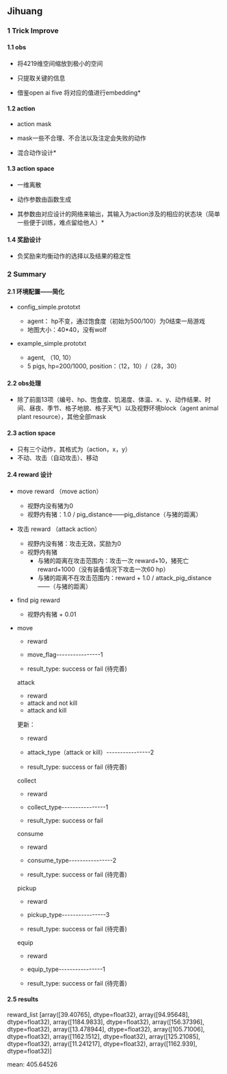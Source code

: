 ## Jihuang

### 1 Trick Improve

#### 1.1 obs

- 将4219维空间缩放到极小的空间

- 只提取关键的信息




- 借鉴open ai five 将对应的值进行embedding*



#### 1.2 action

- action mask
- mask一些不合理、不合法以及注定会失败的动作



- 混合动作设计*



#### 1.3 action space

- 一维离散
- 动作参数由函数生成



- 其参数由对应设计的网络来输出，其输入为action涉及的相应的状态块（简单一些便于训练，难点留给他人）*



#### 1.4 奖励设计

- 负奖励来均衡动作的选择以及结果的稳定性



### 2 Summary

#### 2.1 环境配置——简化

- config_simple.prototxt

  - agent： hp不变，通过饱食度（初始为500/100）为0结束一局游戏
  - 地图大小：40*40，没有wolf

- example_simple.prototxt

  - agent, （10, 10）
  - 5 pigs, hp=200/1000, position：（12，10）/（28，30）

  

#### 2.2 obs处理

- 除了前面13项（编号、hp、饱食度、饥渴度、体温、x、y、动作结果、时间、昼夜、季节、格子地貌、格子天气）以及视野环境block（agent animal plant resource），其他全部mask



#### 2.3 action space

- 只有三个动作，其格式为（action，x，y）
- 不动、攻击（自动攻击）、移动



#### 2.4 reward 设计

- move reward （move action）

  - 视野内没有猪为0
  - 视野内有猪：1.0 / pig_distance——pig_distance（与猪的距离）

  

- 攻击 reward （attack action）

  - 视野内没有猪：攻击无效，奖励为0
  - 视野内有猪
    - 与猪的距离在攻击范围内：攻击一次 reward+10，猪死亡 reward+1000（没有装备情况下攻击一次60 hp）
    - 与猪的距离不在攻击范围内：reward + 1.0 / attack_pig_distance——（与猪的距离）

- find pig reward

  - 视野内有猪 + 0.01
  
  
  
- move

  - reward
  - move_flag----------------1

  - result_type: success or fail (待完善)

  attack

  - reward
  - attack and not kill
  - attack and kill

  更新：

  - reward
  - attack_type（attack or kill）----------------2

  - result_type: success or fail (待完善)

   collect

  - reward
  - collect_type----------------1

  - result_type: success or fail

   consume

  - reward
  - consume_type----------------2

  - result_type: success or fail (待完善)

   pickup

  - reward
  - pickup_type----------------3

  - result_type: success or fail (待完善)

  equip

  - reward
  - equip_type----------------1

  - result_type: success or fail (待完善)

#### 2.5 results

reward_list [array([39.40765], dtype=float32), array([94.95648], dtype=float32), array([1184.9833], dtype=float32), array([156.37396], dtype=float32), array([13.478944], dtype=float32), array([105.71006], dtype=float32), array([1162.1512], dtype=float32), array([125.21085], dtype=float32), array([11.241217], dtype=float32), array([1162.939], dtype=float32)]

mean: 405.64526

